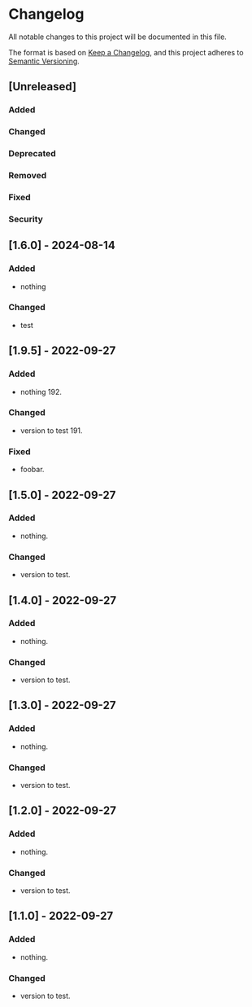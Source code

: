 # Changelog

All notable changes to this project will be documented in this file.

The format is based on [Keep a Changelog](https://keepachangelog.com/en/1.0.0/),
and this project adheres to [Semantic Versioning](https://semver.org/spec/v2.0.0.html).

## [Unreleased]
### Added 
### Changed
### Deprecated
### Removed
### Fixed
### Security

## [1.6.0] - 2024-08-14

### Added

- nothing

### Changed

- test

## [1.9.5] - 2022-09-27

### Added

- nothing 192.

### Changed

- version to test 191.

### Fixed

- foobar.

## [1.5.0] - 2022-09-27

### Added

- nothing.

### Changed

- version to test.

## [1.4.0] - 2022-09-27

### Added

- nothing.

### Changed

- version to test.

## [1.3.0] - 2022-09-27

### Added

- nothing.

### Changed

- version to test.

## [1.2.0] - 2022-09-27

### Added

- nothing.

### Changed

- version to test.

## [1.1.0] - 2022-09-27

### Added

- nothing.

### Changed

- version to test.
